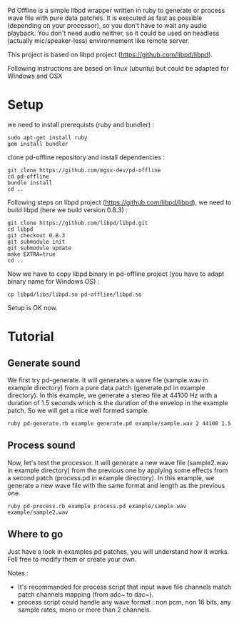 
Pd Offline is a simple libpd wrapper written in ruby to generate or process wave file with pure data patches. It is executed as fast as possible (depending on your processor), so you don't have to wait any audio playback. You don't need audio neither, so it could be used on headless (actually mic/speaker-less) environnement like remote server.

This project is based on libpd project (https://github.com/libpd/libpd).

Following instructions are based on linux (ubuntu) but could be adapted for Windows and OSX

# Setup

we need to install prerequists (ruby and bundler) :

```
sudo apt-get install ruby
gem install bundler
```

clone pd-offline repository and install dependencies : 

```
git clone https://github.com/mgsx-dev/pd-offline
cd pd-offline
bundle install
cd ..
```

Following steps on libpd project (https://github.com/libpd/libpd), we need to build libpd (here we build version 0.8.3) :

```
git clone https://github.com/libpd/libpd.git
cd libpd
git checkout 0.8.3
git submodule init
git submodule update
make EXTRA=true
cd ..
```

Now we have to copy libpd binary in pd-offline project (you have to adapt binary name for Windows OS) :

```
cp libpd/libs/libpd.so pd-offline/libpd.so
```

Setup is OK now.

# Tutorial

## Generate sound

We first try pd-generate. It will generates a wave file (sample.wav in example directory) from a pure data patch (generate.pd in example directory). In this example, we generate a stereo file at 44100 Hz with a duration of 1.5 seconds which is the duration of the envelop in the example patch. So we will get a nice well formed sample.

```
ruby pd-generate.rb example generate.pd example/sample.wav 2 44100 1.5
```

## Process sound

Now, let's test the processor. It will generate a new wave file (sample2.wav in example directory) from the previous one by applying some effects from a second patch (process.pd in example directory). In this example, we generate a new wave file with the same format and length as the previous one.

```
ruby pd-process.rb example process.pd example/sample.wav example/sample2.wav
``` 

## Where to go

Just have a look in examples pd patches, you will understand how it works. Fell free to modify them or create your own.

Notes : 
* It's recommanded for process script that input wave file channels match patch channels mapping (from adc~ to dac~).
* process script could handle any wave format : non pcm, non 16 bits, any sample rates, mono or more than 2 channels.
